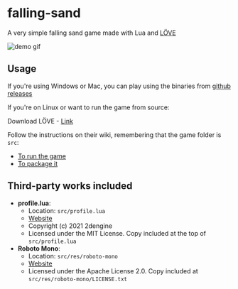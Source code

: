 # falling-sand

A very simple falling sand game made with Lua and [LÖVE](https://love2d.org/)

![demo gif](https://user-images.githubusercontent.com/102701307/186303004-981fcff5-1446-4883-ae57-3cb5b39a9db1.GIF)

## Usage

If you're using Windows or Mac, you can play using the binaries from [github releases](https://github.com/matix64/falling-sand/releases)

If you're on Linux or want to run the game from source:

Download LÖVE - [Link](https://love2d.org/)

Follow the instructions on their wiki, remembering that the game folder is `src`:

- [To run the game](https://love2d.org/wiki/Getting_Started#Running_Games)
- [To package it](https://love2d.org/wiki/Game_Distribution)

## Third-party works included

- **profile.lua**:
  - Location: `src/profile.lua`
  - [Website](https://github.com/2dengine/profile.lua)
  - Copyright (c) 2021 2dengine
  - Licensed under the MIT License. Copy included at the top of `src/profile.lua`
- **Roboto Mono**:
  - Location: `src/res/roboto-mono`
  - [Website](https://fonts.google.com/specimen/Roboto+Mono)
  - Licensed under the Apache License 2.0. Copy included at `src/res/roboto-mono/LICENSE.txt`
